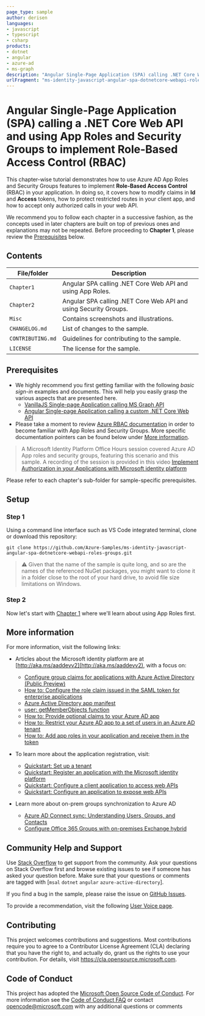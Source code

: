 ```yaml
---
page_type: sample
author: derisen
languages:
- javascript
- typescript
- csharp
products:
- dotnet
- angular
- azure-ad
- ms-graph
description: "Angular Single-Page Application (SPA) calling .NET Core Web API and using App Roles and Security Groups to implement Role-Based Access Control (RBAC)"
urlFragment: "ms-identity-javascript-angular-spa-dotnetcore-webapi-roles-groups"
---
```


# Angular Single-Page Application (SPA) calling a .NET Core Web API and using App Roles and Security Groups to implement Role-Based Access Control (RBAC)

This chapter-wise tutorial demonstrates how to use Azure AD App Roles and Security Groups features to implement **Role-Based Access Control** (RBAC) in your application. In doing so, it covers how to modify claims in **Id** and **Access** tokens, how to protect restricted routes in your client app, and how to accept only authorized calls in your web API.

We recommend you to follow each chapter in a successive fashion, as the concepts used in later chapters are built on top of previous ones and explanations may not be repeated. Before proceeding to **Chapter 1**, please review the [Prerequisites](#prerequisites) below.

## Contents

| File/folder       | Description                                |
|-------------------|--------------------------------------------|
| `Chapter1`        | Angular SPA calling .NET Core Web API and using App Roles. |
| `Chapter2`        | Angular SPA calling .NET Core Web API and using Security Groups. |
| `Misc`            | Contains screenshots and illustrations.    |
| `CHANGELOG.md`    | List of changes to the sample.             |
| `CONTRIBUTING.md` | Guidelines for contributing to the sample. |
| `LICENSE`         | The license for the sample.                |

## Prerequisites

- We highly recommend you first getting familiar with the following *basic sign-in* examples and documents. This will help you easily grasp the various aspects that are presented here.
  - [VanillaJS Single-page Application calling MS Graph API](https://github.com/Azure-Samples/active-directory-javascript-graphapi-v2)
  - [Angular Single-page Application calling a custom .NET Core Web API](https://github.com/Azure-Samples/ms-identity-javascript-angular-spa-aspnetcore-webapi)
- Please take a moment to review [Azure RBAC documentation](https://docs.microsoft.com/azure/role-based-access-control/) in order to become familiar with App Roles and Security Groups. More specific documentation pointers can be found below under [More information](#more-information).

> A Microsoft Identity Platform Office Hours session covered Azure AD App roles and security groups, featuring this scenario and this sample. A recording of the session is provided in this video [Implement Authorization in your Applications with Microsoft identity platform](https://www.youtube.com/watch?v=LRoc-na27l0)

Please refer to each chapter's sub-folder for sample-specific prerequisites.

## Setup

### Step 1

Using a command line interface such as VS Code integrated terminal, clone or download this repository:

```console
git clone https://github.com/Azure-Samples/ms-identity-javascript-angular-spa-dotnetcore-webapi-roles-groups.git
```

> :warning: Given that the name of the sample is quite long, and so are the names of the referenced NuGet packages, you might want to clone it in a folder close to the root of your hard drive, to avoid file size limitations on Windows.

### Step 2

Now let's start with [Chapter 1](./Chapter1/README.md) where we'll learn about using App Roles first.

## More information

For more information, visit the following links:

- Articles about the Microsoft identity platform are at [http://aka.ms/aaddevv2](http://aka.ms/aaddevv2), with a focus on:
  - [Configure group claims for applications with Azure Active Directory (Public Preview)](https://docs.microsoft.com/azure/active-directory/hybrid/how-to-connect-fed-group-claims#configure-the-azure-ad-application-registration-for-group-attributes)
  - [How to: Configure the role claim issued in the SAML token for enterprise applications](https://docs.microsoft.com/azure/active-directory/develop/active-directory-enterprise-app-role-management)
  - [Azure Active Directory app manifest](https://docs.microsoft.com/azure/active-directory/develop/reference-app-manifest)
  - [user: getMemberObjects function](https://docs.microsoft.com/graph/api/user-getmemberobjects?view=graph-rest-1.0)
  - [How to: Provide optional claims to your Azure AD app](https://docs.microsoft.com/azure/active-directory/develop/active-directory-optional-claims)
  - [How to: Restrict your Azure AD app to a set of users in an Azure AD tenant](https://docs.microsoft.com/azure/active-directory/develop/howto-restrict-your-app-to-a-set-of-users)
  - [How to: Add app roles in your application and receive them in the token](https://docs.microsoft.com/azure/active-directory/develop/howto-add-app-roles-in-azure-ad-apps)

- To learn more about the application registration, visit:
  - [Quickstart: Set up a tenant](https://docs.microsoft.com/azure/active-directory/develop/quickstart-create-new-tenant)
  - [Quickstart: Register an application with the Microsoft identity platform](https://docs.microsoft.com/azure/active-directory/develop/quickstart-register-app)
  - [Quickstart: Configure a client application to access web APIs](https://docs.microsoft.com/azure/active-directory/develop/quickstart-configure-app-access-web-apis)
  - [Quickstart: Configure an application to expose web APIs](https://docs.microsoft.com/azure/active-directory/develop/quickstart-configure-app-expose-web-apis)

- Learn more about on-prem groups synchronization to Azure AD  
  - [Azure AD Connect sync: Understanding Users, Groups, and Contacts](https://docs.microsoft.com/azure/active-directory/connect/active-directory-aadconnectsync-understanding-users-and-contacts)
  - [Configure Office 365 Groups with on-premises Exchange hybrid](https://docs.microsoft.com/exchange/hybrid-deployment/set-up-office-365-groups)

## Community Help and Support

Use [Stack Overflow](http://stackoverflow.com/questions/tagged/msal) to get support from the community.
Ask your questions on Stack Overflow first and browse existing issues to see if someone has asked your question before.
Make sure that your questions or comments are tagged with [`msal` `dotnet` `angular` `azure-active-directory`].

If you find a bug in the sample, please raise the issue on [GitHub Issues](../../issues).

To provide a recommendation, visit the following [User Voice page](https://feedback.azure.com/forums/169401-azure-active-directory).

## Contributing

This project welcomes contributions and suggestions.  Most contributions require you to agree to a
Contributor License Agreement (CLA) declaring that you have the right to, and actually do, grant us
the rights to use your contribution. For details, visit https://cla.opensource.microsoft.com.

## Code of Conduct

This project has adopted the [Microsoft Open Source Code of Conduct](https://opensource.microsoft.com/codeofconduct/).
For more information see the [Code of Conduct FAQ](https://opensource.microsoft.com/codeofconduct/faq/) or
contact [opencode@microsoft.com](mailto:opencode@microsoft.com) with any additional questions or comments
